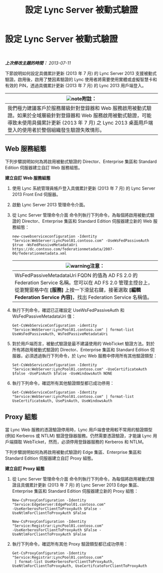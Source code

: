 ﻿---
title: 設定 Lync Server 被動式驗證
TOCTitle: 設定 Lync Server 被動式驗證
ms:assetid: 9a904b8d-9fce-4abf-be73-5c8e48cfb53a
ms:mtpsurl: https://technet.microsoft.com/zh-tw/library/Dn308569(v=OCS.15)
ms:contentKeyID: 56269131
ms.date: 08/10/2015
mtps_version: v=OCS.15
ms.translationtype: HT
---

# 設定 Lync Server 被動式驗證

 

_**上次修改主題的時間：** 2013-07-11_

下節說明如何設定具備累計更新 (2013 年 7 月) 的 Lync Server 2013 支援被動式驗證。啟用後，啟用了雙因素驗證的 Lync 使用者將需要使用實體或虛擬智慧卡和有效的 PIN，透過具備累計更新 (2013 年 7 月) 的 Lync 2013 用戶端登入。

<table>
<thead>
<tr class="header">
<th><img src="images/Gg398811.note(OCS.15).gif" title="note" alt="note" />附註：</th>
</tr>
</thead>
<tbody>
<tr class="odd">
<td>我們極力建議客戶於服務層級針對登錄器和 Web 服務啟用被動式驗證。如果於全域層級針對登錄器和 Web 服務啟用被動式驗證，可能導致未使用具備累計更新 (2013 年 7 月) 之 Lync 2013 桌面用戶端登入的使用者於整個組織發生驗證失敗情形。</td>
</tr>
</tbody>
</table>


## Web 服務組態

下列步驟說明如何為將啟用被動式驗證的 Director、Enterprise 集區和 Standard Edition 伺服器建立自訂 Web 服務組態。

**建立自訂 Web 服務組態**

1.  使用 Lync 系統管理員帳戶登入具備累計更新 (2013 年 7 月) 的 Lync Server 2013 Front End 伺服器。

2.  啟動 Lync Server 2013 管理命令介面。

3.  從 Lync Server 管理命令介面 命令列執行下列命令，為每個將啟用被動式驗證的 Director、Enterprise 集區和 Standard Edition 伺服器建立新的 Web 服務組態：
    
        new-cswebserviceconfiguration -Identity "Service:WebServer:LyncPool01.contoso.com" -UseWsFedPassiveAuth $true -WsFedPassiveMetadataUri https://dc.contoso.com/federationmetadata/2007-06/federationmetadata.xml
    
    <table>
    <thead>
    <tr class="header">
    <th><img src="images/Hh202161.warning(OCS.15).gif" title="warning" alt="warning" />注意：</th>
    </tr>
    </thead>
    <tbody>
    <tr class="odd">
    <td>WsFedPassiveMetadataUri FQDN 的值為 AD FS 2.0 的 Federation Service 名稱。您可以在 AD FS 2.0 管理主控台上，從瀏覽窗格中在 <strong>[服務]</strong> 上按一下滑鼠右鍵，接著選取 <strong>[編輯 Federation Service 內容]</strong>，找出 Federation Service 名稱值。</td>
    </tr>
    </tbody>
    </table>


4.  執行下列命令，確認已正確設定 UseWsFedPassiveAuth 和 WsFedPassiveMetadataUri 值：
    
        Get-CsWebServiceConfiguration -identity "Service:WebServer:LyncPool01.contoso.com" | format-list UseWsFedPassiveAuth, WsFedPassiveMetadataUri

5.  對於用戶端而言，被動式驗證是最不建議使用的 WebTicket 驗證方法。對於所有將啟用被動式驗證的 Director、Enterprise 集區和 Standard Edition 伺服器，必須透過執行下列命令，於 Lync Web 服務中停用所有其他驗證類型：
    
        Set-CsWebServiceConfiguration -Identity "Service:WebServer:LyncPool01.contoso.com" -UseCertificateAuth $false -UsePinAuth $false -UseWindowsAuth NONE

6.  執行下列命令，確認所有其他驗證類型都已成功停用：
    
        Get-CsWebServiceConfiguration -Identity "Service:WebServer:LyncPool01.contoso.com" | format-list UseCertificateAuth, UsePinAuth, UseWindowsAuth

## Proxy 組態

當 Lync Web 服務的憑證驗證停用時，Lync 用戶端會使用較不常用的驗證類型 (例如 Kerberos 或 NTLM) 驗證登錄器服務。仍然需要憑證驗證，才能讓 Lync 用戶端擷取 WebTicket，然而，必須停用登錄器服務的 Kerberos 和 NTLM。

下列步驟說明如何為將啟用被動式驗證的 Edge 集區、Enterprise 集區和 Standard Edition 伺服器建立自訂 Proxy 組態。

**建立自訂 Proxy 組態**

1.  從 Lync Server 管理命令介面 命令列執行下列命令，為每個將啟用被動式驗證且具備累計更新 (2013 年 7 月) 的 Lync Server 2013 Edge 集區、Enterprise 集區和 Standard Edition 伺服器建立新的 Proxy 組態：
    
        New-CsProxyConfiguration -Identity "Service:EdgeServer:EdgePool01.contoso.com" 
        -UseKerberosForClientToProxyAuth $False -UseNtlmForClientToProxyAuth $False
    
        New-CsProxyConfiguration -Identity "Service:Registrar:LyncPool01.contoso.com" 
        -UseKerberosForClientToProxyAuth $False -UseNtlmForClientToProxyAuth $False

2.  執行下列命令，確認所有其他 Proxy 驗證類型都已成功停用：
    
        Get-CsProxyConfiguration -Identity "Service:Registrar:LyncPool01.contoso.com"
         | format-list UseKerberosForClientToProxyAuth, UseNtlmForClientToProxyAuth, UseCertifcateForClientToProxyAuth

